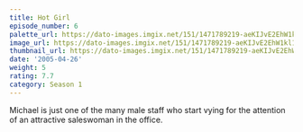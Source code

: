 ```yaml
---
title: Hot Girl
episode_number: 6
palette_url: https://dato-images.imgix.net/151/1471789219-aeKIJvE2EhW1kl1k0bpqrrzft54.jpg?ixlib=rb-1.1.0&ch=DPR%2CWidth&auto=enhance&palette=json
image_url: https://dato-images.imgix.net/151/1471789219-aeKIJvE2EhW1kl1k0bpqrrzft54.jpg?ixlib=rb-1.1.0&ch=DPR%2CWidth&auto=compress%2Cformat&w=500
thumbnail_url: https://dato-images.imgix.net/151/1471789219-aeKIJvE2EhW1kl1k0bpqrrzft54.jpg?ixlib=rb-1.1.0&ch=DPR%2CWidth&auto=enhance&w=500&h=280&fit=crop&fm=jpg
date: '2005-04-26'
weight: 5
rating: 7.7
category: Season 1
---
```


Michael is just one of the many male staff who start vying for the attention of an attractive saleswoman in the office.